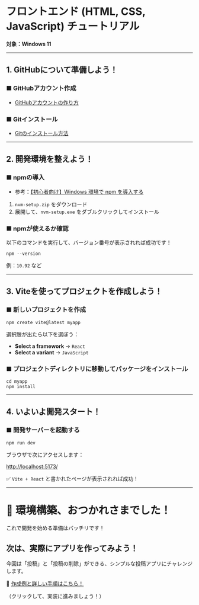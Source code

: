 # フロントエンド (HTML, CSS, JavaScript) チュートリアル  
**対象：Windows 11**

---

## 1. GitHubについて準備しよう！

### ■ GitHubアカウント作成
- [GitHubアカウントの作り方](https://zenn.dev/protoout/articles/50-howto-github-setup)

### ■ Gitインストール
- [Gitのインストール方法](https://zenn.dev/protoout/articles/50-howto-github-setup)

---

## 2. 開発環境を整えよう！

### ■ npmの導入
- 参考：[【初心者向け】Windows 環境で npm を導入する](https://qiita.com/fehde/items/17a2bfff8f5a5767c600)

1. `nvm-setup.zip` をダウンロード  
2. 展開して、`nvm-setup.exe` をダブルクリックしてインストール

### ■ npmが使えるか確認
以下のコマンドを実行して、バージョン番号が表示されれば成功です！
```
npm --version
```

例：`10.92` など

---

## 3. Viteを使ってプロジェクトを作成しよう！

### ■ 新しいプロジェクトを作成

```
npm create vite@latest myapp
```

選択肢が出たら以下を選ぼう：
- **Select a framework** → `React`
- **Select a variant** → `JavaScript`

### ■ プロジェクトディレクトリに移動してパッケージをインストール
```
cd myapp
npm install
```


---

## 4. いよいよ開発スタート！

### ■ 開発サーバーを起動する
```
npm run dev
```

ブラウザで次にアクセスします：

[http://localhost:5173/](http://localhost:5173/)

✅ `Vite + React` と書かれたページが表示されれば成功！

---

# 🎉 環境構築、おつかれさまでした！

これで開発を始める準備はバッチリです！

## 次は、実際にアプリを作ってみよう！

今回は「投稿」と「投稿の削除」ができる、シンプルな投稿アプリにチャレンジします。

🔗 [作成例と詳しい手順はこちら！](./example/README.md)

（クリックして、実装に進みましょう！）
